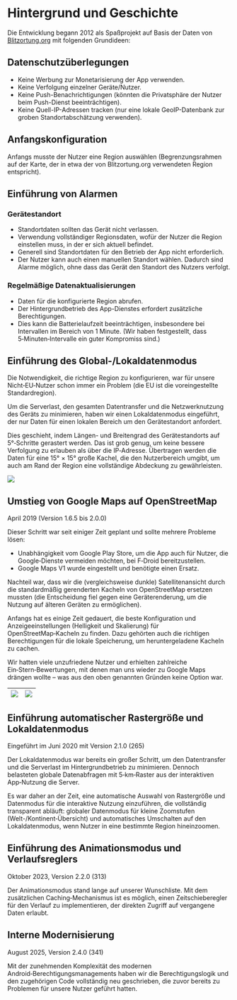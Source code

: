 # Hintergrund und Geschichte

Die Entwicklung begann 2012 als Spaßprojekt auf Basis der Daten von [Blitzortung.org](http://blitzortung.org) mit folgenden Grundideen:

## Datenschutzüberlegungen

* Keine Werbung zur Monetarisierung der App verwenden.
* Keine Verfolgung einzelner Geräte/Nutzer.
* Keine Push-Benachrichtigungen (könnten die Privatsphäre der Nutzer beim Push-Dienst beeinträchtigen).
* Keine Quell-IP-Adressen tracken (nur eine lokale GeoIP-Datenbank zur groben Standortabschätzung verwenden).

## Anfangskonfiguration

Anfangs musste der Nutzer eine Region auswählen (Begrenzungsrahmen auf der Karte, der in etwa der von Blitzortung.org verwendeten Region entspricht).

## Einführung von Alarmen

### Gerätestandort

* Standortdaten sollten das Gerät nicht verlassen.
* Verwendung vollständiger Regionsdaten, wofür der Nutzer die Region einstellen muss, in der er sich aktuell befindet.
* Generell sind Standortdaten für den Betrieb der App nicht erforderlich.
* Der Nutzer kann auch einen manuellen Standort wählen. Dadurch sind Alarme möglich, ohne dass das Gerät den Standort des Nutzers verfolgt.

### Regelmäßige Datenaktualisierungen

* Daten für die konfigurierte Region abrufen.
* Der Hintergrundbetrieb des App-Dienstes erfordert zusätzliche Berechtigungen.
* Dies kann die Batterielaufzeit beeinträchtigen, insbesondere bei Intervallen im Bereich von 1 Minute. (Wir haben festgestellt, dass 5‑Minuten‑Intervalle ein guter Kompromiss sind.)

## Einführung des Global-/Lokaldatenmodus

Die Notwendigkeit, die richtige Region zu konfigurieren, war für unsere Nicht‑EU‑Nutzer schon immer ein Problem (die EU ist die voreingestellte Standardregion).

Um die Serverlast, den gesamten Datentransfer und die Netzwerknutzung des Geräts zu minimieren, haben wir einen Lokaldatenmodus eingeführt, der nur Daten für einen lokalen Bereich um den Gerätestandort anfordert.

Dies geschieht, indem Längen- und Breitengrad des Gerätestandorts auf 5°‑Schritte gerastert werden. Das ist grob genug, um keine bessere Verfolgung zu erlauben als über die IP‑Adresse. Übertragen werden die Daten für eine 15° × 15° große Kachel, die den Nutzerbereich umgibt, um auch am Rand der Region eine vollständige Abdeckung zu gewährleisten.

   ![](/app/background/local_data.png)

## Umstieg von Google Maps auf OpenStreetMap

April 2019 (Version 1.6.5 bis 2.0.0)

Dieser Schritt war seit einiger Zeit geplant und sollte mehrere Probleme lösen:

* Unabhängigkeit vom Google Play Store, um die App auch für Nutzer, die Google‑Dienste vermeiden möchten, bei F‑Droid bereitzustellen.
* Google Maps V1 wurde eingestellt und benötigte einen Ersatz.

Nachteil war, dass wir die (vergleichsweise dunkle) Satellitenansicht durch die standardmäßig gerenderten Kacheln von OpenStreetMap ersetzen mussten (die Entscheidung fiel gegen eine Geräterenderung, um die Nutzung auf älteren Geräten zu ermöglichen).

Anfangs hat es einige Zeit gedauert, die beste Konfiguration und Anzeigeeinstellungen (Helligkeit und Skalierung) für OpenStreetMap‑Kacheln zu finden. Dazu gehörten auch die richtigen Berechtigungen für die lokale Speicherung, um heruntergeladene Kacheln zu cachen.

Wir hatten viele unzufriedene Nutzer und erhielten zahlreiche Ein‑Stern‑Bewertungen, mit denen man uns wieder zu Google Maps drängen wollte – was aus den oben genannten Gründen keine Option war.

| ![](/app/background/gmapv1_1.6.5.png) | ![](/app/background/osm_2.0.0.png) |
|---|---|

## Einführung automatischer Rastergröße und Lokaldatenmodus

Eingeführt im Juni 2020 mit Version 2.1.0 (265)

Der Lokaldatenmodus war bereits ein großer Schritt, um den Datentransfer und die Serverlast im Hintergrundbetrieb zu minimieren. Dennoch belasteten globale Datenabfragen mit 5‑km‑Raster aus der interaktiven App‑Nutzung die Server.

Es war daher an der Zeit, eine automatische Auswahl von Rastergröße und Datenmodus für die interaktive Nutzung einzuführen, die vollständig transparent abläuft: globaler Datenmodus für kleine Zoomstufen (Welt-/Kontinent‑Übersicht) und automatisches Umschalten auf den Lokaldatenmodus, wenn Nutzer in eine bestimmte Region hineinzoomen.

## Einführung des Animationsmodus und Verlaufsreglers

Oktober 2023, Version 2.2.0 (313)

Der Animationsmodus stand lange auf unserer Wunschliste. Mit dem zusätzlichen Caching‑Mechanismus ist es möglich, einen Zeitschieberegler für den Verlauf zu implementieren, der direkten Zugriff auf vergangene Daten erlaubt.

## Interne Modernisierung

August 2025, Version 2.4.0 (341)

Mit der zunehmenden Komplexität des modernen Android‑Berechtigungsmanagements haben wir die Berechtigungslogik und den zugehörigen Code vollständig neu geschrieben, die zuvor bereits zu Problemen für unsere Nutzer geführt hatten.



